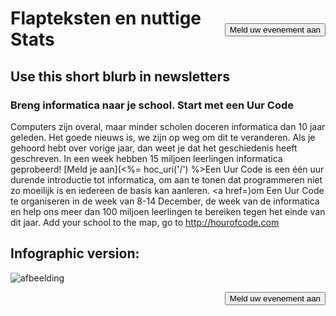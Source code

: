 

[<button style="float: right; margin-top: 50px">Meld uw evenement aan</button>](/#join)

# Flapteksten en nuttige Stats

## Use this short blurb in newsletters

### Breng informatica naar je school. Start met een Uur Code

Computers zijn overal, maar minder scholen doceren informatica dan 10 jaar geleden. Het goede nieuws is, we zijn op weg om dit te veranderen. Als je gehoord hebt over  vorige jaar, dan weet je dat het geschiedenis heeft geschreven. In een week hebben 15 miljoen leerlingen informatica geprobeerd! [Meld je aan](<%= hoc_uri('/') %>Een Uur Code</a> is een één uur durende introductie tot informatica, om aan te tonen dat programmeren niet zo moeilijk is en iedereen de basis kan aanleren. <a href=)om Een Uur Code te organiseren in de week van 8-14 December, de week van de informatica en help ons meer dan 100 miljoen leerlingen te bereiken tegen het einde van dit jaar. Add your school to the map, go to <http://hourofcode.com></p> 

## Infographic version:

![afbeelding](http://code.org/images/fit-8000/Code.org_infographic.png)

<a style="display: block" href="/#join"><button style="float: right;">Meld uw evenement aan</button></a>